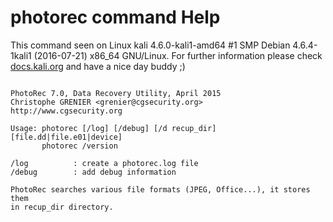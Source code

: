 # photorec command Help
 
 This command seen on Linux kali 4.6.0-kali1-amd64 #1 SMP Debian 4.6.4-1kali1 (2016-07-21) x86_64 GNU/Linux. For further information please check [docs.kali.org](docs.kali.org) and have a nice day buddy ;) 

~~~

PhotoRec 7.0, Data Recovery Utility, April 2015
Christophe GRENIER <grenier@cgsecurity.org>
http://www.cgsecurity.org

Usage: photorec [/log] [/debug] [/d recup_dir] [file.dd|file.e01|device]
       photorec /version

/log          : create a photorec.log file
/debug        : add debug information

PhotoRec searches various file formats (JPEG, Office...), it stores them
in recup_dir directory.

~~~
